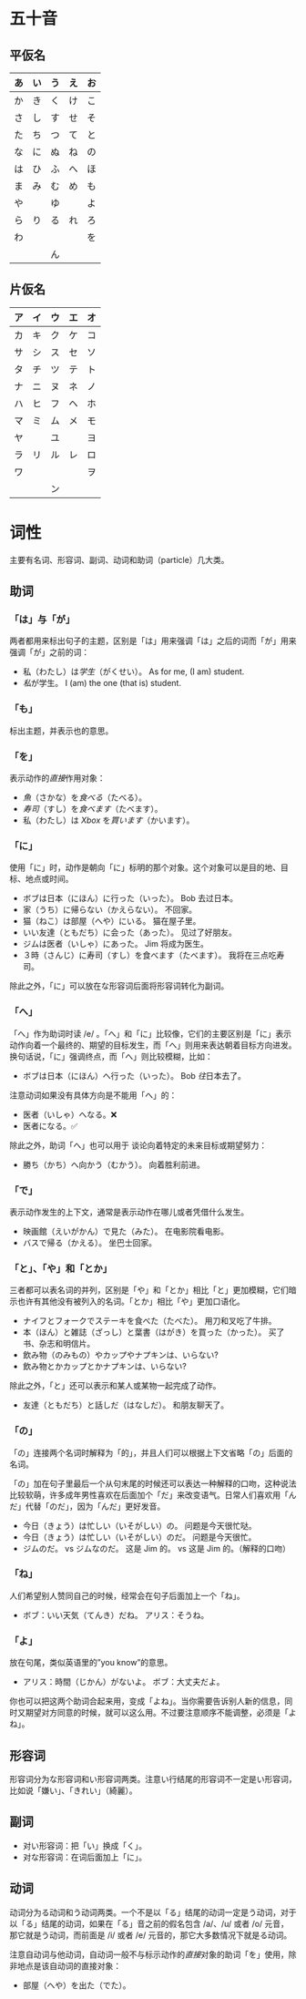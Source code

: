 # 五十音

## 平仮名

| あ | い | う | え | お |
|----|----|----|----|----|
| か | き | く | け | こ |
| さ | し | す | せ | そ |
| た | ち | つ | て | と |
| な | に | ぬ | ね | の |
| は | ひ | ふ | へ | ほ |
| ま | み | む | め | も |
| や |    | ゆ |    | よ |
| ら | り | る | れ | ろ |
| わ |    |    |    | を |
|    |    | ん |    |    |

## 片仮名

| ア | イ | ウ | エ | オ |
|----|----|----|----|----|
| カ | キ | ク | ケ | コ |
| サ | シ | ス | セ | ソ |
| タ | チ | ツ | テ | ト |
| ナ | ニ | ヌ | ネ | ノ |
| ハ | ヒ | フ | ヘ | ホ |
| マ | ミ | ム | メ | モ |
| ヤ |    | ユ |    | ヨ |
| ラ | リ | ル | レ | ロ |
| ワ |    |    |    | ヲ |
|    |    | ン |    |    |

# 词性

主要有名词、形容词、副词、动词和助词（particle）几大类。

## 助词

### 「は」与「が」

两者都用来标出句子的主题，区别是「は」用来强调「は」之后的词而「が」用来强调「が」之前的词：

- 私（わたし）は*学生*（がくせい）。
    As for me, (I am) student.
- *私*が学生。
    I (am) the one (that is) student.

### 「も」

标出主题，并表示也的意思。

### 「を」

表示动作的*直接*作用对象：

- *魚*（さかな）を*食べる*（たべる）。
- *寿司*（すし）を*食べます*（たべます）。
- 私（わたし）は *Xbox* を*買います*（かいます）。

### 「に」

使用「に」时，动作是朝向「に」标明的那个对象。这个对象可以是目的地、目标、地点或时间。

- ボブは日本（にほん）に行った（いった）。
    Bob 去过日本。
- 家（うち）に帰らない（かえらない）。
    不回家。
- 猫（ねこ）は部屋（へや）にいる。
    猫在屋子里。
- いい友達（ともだち）に会った（あった）。
    ⻅过了好朋友。
- ジムは医者（いしゃ）にあった。
    Jim 将成为医生。
- ３時（さんじ）に寿司（すし）を食べます（たべます）。
    我将在三点吃寿司。
    
除此之外，「に」可以放在な形容词后面将形容词转化为副词。

### 「へ」

「へ」作为助词时读 /e/ 。「へ」和「に」比较像，它们的主要区别是「に」表示动作向着一个最终的、期望的目标发生，而「へ」则用来表达朝着目标方向进发。换句话说，「に」强调终点，而「へ」则比较模糊，比如：

- ボブは日本（にほん）へ行った（いった）。
    Bob *往*日本去了。
    
注意动词如果没有具体方向是不能用「へ」的：

- 医者（いしゃ）へなる。❌
- 医者になる。✅

除此之外，助词「へ」也可以用于 谈论向着特定的未来目标或期望努力：

- 勝ち（かち）へ向かう（むかう）。
    向着胜利前进。

### 「で」

表示动作发生的上下文，通常是表示动作在哪儿或者凭借什么发生。

- 映画館（えいがかん）で見た（みた）。
    在电影院看电影。
- バスで帰る（かえる）。
    坐巴士回家。

### 「と」、「や」和「とか」

三者都可以表名词的并列，区别是「や」和「とか」相比「と」更加模糊，它们暗示也许有其他没有被列入的名词。「とか」相比「や」更加口语化。

- ナイフとフォークでステーキを⻝べた（たべた）。
    用刀和叉吃了牛排。
- 本（ほん）と雑誌（ざっし）と葉書（はがき）を買った（かった）。
    买了书、杂志和明信片。
- 飲み物（のみもの）やカップやナプキンは、いらない?
- 飲み物とかカップとかナプキンは、いらない?

除此之外，「と」还可以表示和某人或某物一起完成了动作。

- 友達（ともだち）と話しだ（はなしだ）。
    和朋友聊天了。
    
### 「の」

「の」连接两个名词时解释为「的」，并且人们可以根据上下文省略「の」后面的名词。

「の」加在句子里最后一个从句末尾的时候还可以表达一种解释的口吻，这种说法比较软萌，许多成年男性喜欢在后面加个「だ」来改变语气。日常人们喜欢用「んだ」代替「のだ」，因为「んだ」更好发音。

- 今日（きょう）は忙しい（いそがしい）の。
    问题是今天很忙哒。
- 今日（きょう）は忙しい（いそがしい）のだ。
    问题是今天很忙。
- ジムのだ。 vs ジムなのだ。
    这是 Jim 的。 vs 这是 Jim 的。（解释的口吻）
    
### 「ね」

人们希望别人赞同自己的时候，经常会在句子后面加上一个「ね」。

- ボブ：いい天気（てんき）だね。
    アリス：そうね。
    
### 「よ」

放在句尾，类似英语里的”you know”的意思。

- アリス：時間（じかん）がないよ。
    ボブ：大丈夫だよ。
    
你也可以把这两个助词合起来用，变成「よね」。当你需要告诉别人新的信息，同时又期望对方同意的时候，就可以这么用。不过要注意顺序不能调整，必须是「よね」。
    
## 形容词

形容词分为な形容词和い形容词两类。注意い行结尾的形容词不一定是い形容词，比如说「嫌い」、「きれい」（綺麗）。

## 副词

- 对い形容词：把「い」换成「く」。
- 对な形容词：在词后面加上「に」。

## 动词

动词分为る动词和う动词两类。一个不是以「る」结尾的动词一定是う动词，对于以「る」结尾的动词，如果在「る」音之前的假名包含 /a/、/u/ 或者 /o/ 元音，那它就是う动词，而前面是 /i/ 或者 /e/ 元音的，那它大多数情况下就是る动词。

注意自动词与他动词，自动词一般不与标示动作的*直接*对象的助词「を」使用，除非地点是该自动词的直接对象：

- 部屋（へや）を出た（でた）。